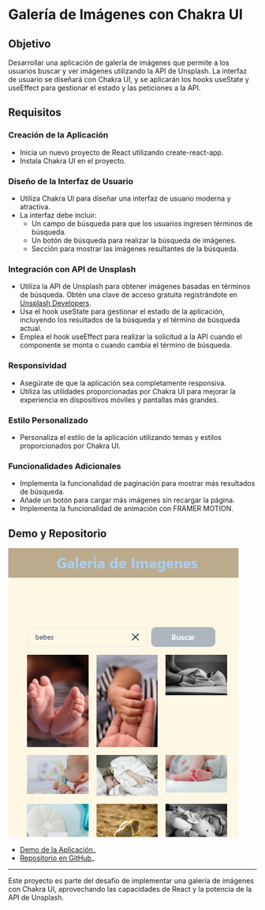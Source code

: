 # Galería de Imágenes con Chakra UI

## Objetivo
Desarrollar una aplicación de galería de imágenes que permite a los usuarios buscar y ver imágenes utilizando la API de Unsplash. La interfaz de usuario se diseñará con Chakra UI, y se aplicarán los hooks useState y useEffect para gestionar el estado y las peticiones a la API.

## Requisitos

### Creación de la Aplicación
- Inicia un nuevo proyecto de React utilizando create-react-app.
- Instala Chakra UI en el proyecto.

### Diseño de la Interfaz de Usuario
- Utiliza Chakra UI para diseñar una interfaz de usuario moderna y atractiva.
- La interfaz debe incluir:
  - Un campo de búsqueda para que los usuarios ingresen términos de búsqueda.
  - Un botón de búsqueda para realizar la búsqueda de imágenes.
  - Sección para mostrar las imágenes resultantes de la búsqueda.

### Integración con API de Unsplash
- Utiliza la API de Unsplash para obtener imágenes basadas en términos de búsqueda. Obtén una clave de acceso gratuita registrándote en [Unsplash Developers](https://unsplash.com/developers).
- Usa el hook useState para gestionar el estado de la aplicación, incluyendo los resultados de la búsqueda y el término de búsqueda actual.
- Emplea el hook useEffect para realizar la solicitud a la API cuando el componente se monta o cuando cambia el término de búsqueda.

### Responsividad
- Asegúrate de que la aplicación sea completamente responsiva.
- Utiliza las utilidades proporcionadas por Chakra UI para mejorar la experiencia en dispositivos móviles y pantallas más grandes.

### Estilo Personalizado
- Personaliza el estilo de la aplicación utilizando temas y estilos proporcionados por Chakra UI.

### Funcionalidades Adicionales
- Implementa la funcionalidad de paginación para mostrar más resultados de búsqueda.
- Añade un botón para cargar más imágenes sin recargar la página.
- Implementa la funcionalidad de animación con FRAMER MOTION.

## Demo y Repositorio

 ![Galery App](/public/Captura%20de%20pantalla%202023-11-27%20234458.png)


- [Demo de la Aplicación](https://tincho-salazar.github.io/Clase7/)_
- [Repositorio en GitHub](https://github.com/Tincho-Salazar/Clase7.git)_

---

Este proyecto es parte del desafío de implementar una galería de imágenes con Chakra UI, aprovechando las capacidades de React y la potencia de la API de Unsplash.